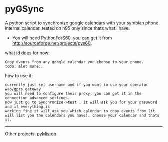 # pyGSync #

A python script to synchronize google calendars with your symbian phone internal calendar.
tested on n95 only since thats what i have.

  * You will need PythonForS60, you can get it from http://sourceforge.net/projects/pys60.

what id does for now:
```
Copy events from any google calendar you choose to your phone.
todo: alot more..
```

how to use it:
```
currently just set username and if you want to use your operator wap/gprs gateway
you will need to configure their proxy, you can get it in the connection advanced settings.
now just go to Synchronize->test , it will ask you for your password and if everything is
working fine it will ask you which calendar to copy events from (it will list you the calendars you have). choose your calendar and thats it.
```



---

Other projects:
[pyMisron](http://pymisron.googlecode.com)
